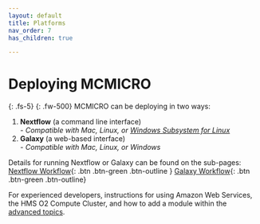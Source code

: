 ```yaml
---
layout: default
title: Platforms
nav_order: 7
has_children: true

---
```


# Deploying MCMICRO

{: .fs-5}
{: .fw-500}
MCMICRO can be deploying in two ways:

1. **Nextflow** (a command line interface)  
		- *Compatible with Mac, Linux, or [Windows Subsystem for Linux](https://docs.microsoft.com/en-us/windows/wsl/about)*  
2. **Galaxy** (a web-based interface)  
		- *Compatible with Mac, Linux, or Windows*  

Details for running Nextflow or Galaxy can be found on the sub-pages:  
[Nextflow Workflow](./nextflow/){: .btn .btn-green .btn-outline } [Galaxy Workflow](./galaxy/){: .btn .btn-green .btn-outline}

For experienced developers, instructions for using Amazon Web Services, the HMS O2 Compute Cluster, and how to add a module within the [advanced topics](./advanced-topics/).

